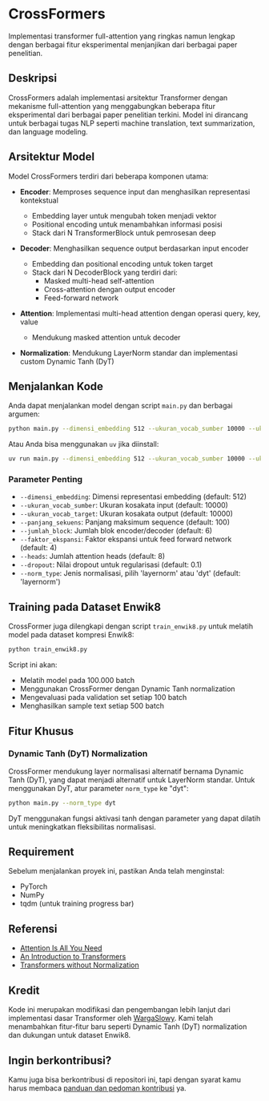 # CrossFormers
Implementasi transformer full-attention yang ringkas namun lengkap dengan berbagai fitur eksperimental menjanjikan dari berbagai paper penelitian.

## Deskripsi

CrossFormers adalah implementasi arsitektur Transformer dengan mekanisme full-attention yang menggabungkan beberapa fitur eksperimental dari berbagai paper penelitian terkini. Model ini dirancang untuk berbagai tugas NLP seperti machine translation, text summarization, dan language modeling.

## Arsitektur Model

Model CrossFormers terdiri dari beberapa komponen utama:

- **Encoder**: Memproses sequence input dan menghasilkan representasi kontekstual
  - Embedding layer untuk mengubah token menjadi vektor
  - Positional encoding untuk menambahkan informasi posisi
  - Stack dari N TransformerBlock untuk pemrosesan deep
  
- **Decoder**: Menghasilkan sequence output berdasarkan input encoder
  - Embedding dan positional encoding untuk token target 
  - Stack dari N DecoderBlock yang terdiri dari:
    - Masked multi-head self-attention
    - Cross-attention dengan output encoder
    - Feed-forward network
  
- **Attention**: Implementasi multi-head attention dengan operasi query, key, value
  - Mendukung masked attention untuk decoder

- **Normalization**: Mendukung LayerNorm standar dan implementasi custom Dynamic Tanh (DyT)

## Menjalankan Kode

Anda dapat menjalankan model dengan script `main.py` dan berbagai argumen:

```bash
python main.py --dimensi_embedding 512 --ukuran_vocab_sumber 10000 --ukuran_vocab_target 10000 --panjang_sekuens 100 --jumlah_block 6 --heads 8 --dropout 0.1 --norm_type layernorm
```

Atau Anda bisa menggunakan `uv` jika diinstall:

```bash
uv run main.py --dimensi_embedding 512 --ukuran_vocab_sumber 10000 --ukuran_vocab_target 10000 --panjang_sekuens 100 --jumlah_block 6 --heads 8 --dropout 0.1 --norm_type layernorm
```

### Parameter Penting

- `--dimensi_embedding`: Dimensi representasi embedding (default: 512)
- `--ukuran_vocab_sumber`: Ukuran kosakata input (default: 10000)
- `--ukuran_vocab_target`: Ukuran kosakata output (default: 10000)
- `--panjang_sekuens`: Panjang maksimum sequence (default: 100)
- `--jumlah_block`: Jumlah blok encoder/decoder (default: 6)
- `--faktor_ekspansi`: Faktor ekspansi untuk feed forward network (default: 4)
- `--heads`: Jumlah attention heads (default: 8)
- `--dropout`: Nilai dropout untuk regularisasi (default: 0.1)
- `--norm_type`: Jenis normalisasi, pilih 'layernorm' atau 'dyt' (default: 'layernorm')

## Training pada Dataset Enwik8

CrossFormer juga dilengkapi dengan script `train_enwik8.py` untuk melatih model pada dataset kompresi Enwik8:

```bash
python train_enwik8.py
```

Script ini akan:
- Melatih model pada 100.000 batch
- Menggunakan CrossFormer dengan Dynamic Tanh normalization
- Mengevaluasi pada validation set setiap 100 batch
- Menghasilkan sample text setiap 500 batch

## Fitur Khusus

### Dynamic Tanh (DyT) Normalization

CrossFormer mendukung layer normalisasi alternatif bernama Dynamic Tanh (DyT), yang dapat menjadi alternatif untuk LayerNorm standar. Untuk menggunakan DyT, atur parameter `norm_type` ke "dyt":

```bash
python main.py --norm_type dyt
```

DyT menggunakan fungsi aktivasi tanh dengan parameter yang dapat dilatih untuk meningkatkan fleksibilitas normalisasi.

## Requirement

Sebelum menjalankan proyek ini, pastikan Anda telah menginstal:
- PyTorch
- NumPy
- tqdm (untuk training progress bar)

## Referensi
- [Attention Is All You Need](https://arxiv.org/abs/1706.03762)
- [An Introduction to Transformers](https://arxiv.org/abs/2304.10557)
- [Transformers without Normalization](https://arxiv.org/abs/2503.10622)

## Kredit
Kode ini merupakan modifikasi dan pengembangan lebih lanjut dari implementasi dasar Transformer oleh [WargaSlowy](https://github.com/WargaSlowy/transformer). Kami telah menambahkan fitur-fitur baru seperti Dynamic Tanh (DyT) normalization dan dukungan untuk dataset Enwik8.

## Ingin berkontribusi?

Kamu juga bisa berkontribusi di repositori ini, tapi dengan syarat kamu harus membaca [panduan dan pedoman kontribusi](CONTRIBUTING.md) ya.
